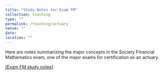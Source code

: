 ```yaml
---
title: "Study Notes for Exam FM"
collection: teaching
type: ""
permalink: /teaching/actuary
venue: ""
date: 
location: ""
---
```


Here are notes summarizing the major concepts in the Society Financial Mathematics exam, one of the major exams for certification as an actuary. 

<a href="exam_fm.pdf">[Exam FM study notes]</a>
